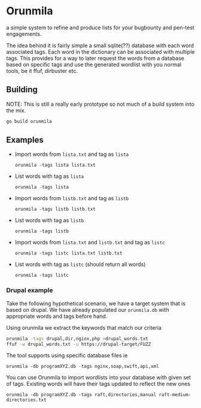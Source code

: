 # Orunmila
a simple system to refine and produce lists for your bugbounty and pen-test engagements.

The idea behind it is fairly simple a small sqlite(??) database with each word associated tags. Each word in the dictionary can be associated with multiple tags.
This provides for a way to later request the words from a database based on specific tags and use the generated wordlist with you normal tools, be it ffuf, dirbuster etc.


## Building
NOTE: This is still a really early prototype so not much of a build system into the mix.

```sh
go build orunmila
```


## Examples
* Import words from `lista.txt` and tag as `lista`
  ```
  orunmila -tags lista lista.txt
  ```

* List words with tag as `lista`
  ```
  orunmila -tags lista
  ```

* Import words from `listb.txt` and tag as `listb`
  ```
  orunmila -tags listb listb.txt
  ```

* List words with tag as `listb`
  ```
  orunmila -tags listb
  ```

* Import words from `lista.txt` and `listb.txt` and tag as `listc`
  ```
  orunmila -tags listc lista.txt listb.txt
  ```

* List words with tag as `listc` (should return all words)
  ```
  orunmila -tags listc
  ```

### Drupal example
Take the following hypothetical scenario, we have a target system that is based on drupal. We have already populated our `orunmila.db` with appropriate words and tags before hand.

Using orunmila we extract the keywords that match our criteria
```sh
orunmila -tags drupal,dir,nginx,php >drupal_words.txt
ffuf -w drupal_words.txt -u https://drupal-target/FUZZ
```

The tool supports using specific database files ie
```
orunmila -db programXYZ.db -tags nginx,soap,swift,api,xml
```

You can use Orunmila to import wordlists into your database with given set of tags. Existing words will have their tags updated to reflect the new ones
```
orunmila -db programXYZ.db -tags raft,directories,manual raft-medium-directories.txt
```
